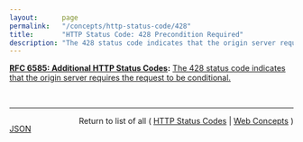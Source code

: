```yaml
---
layout:      page
permalink:   "/concepts/http-status-code/428"
title:       "HTTP Status Code: 428 Precondition Required"
description: "The 428 status code indicates that the origin server requires the request to be conditional."
---
```


**[RFC 6585: Additional HTTP Status Codes](/specs/IETF/RFC/6585 "This document specifies additional HyperText Transfer Protocol (HTTP) status codes for a variety of common situations."):** [The 428 status code indicates that the origin server requires the request to be conditional.](http://tools.ietf.org/html/rfc6585#section-3 "Read documentation for HTTP Status Code &#34;428&#34;")

<br/>
<hr/>

<p style="float : left"><a href="./428.json" title="JSON representing this particular Web Concept value">JSON</a></p>
<p style="text-align: right">Return to list of all ( <a href="../http-status-codes">HTTP Status Codes</a> | <a href="../">Web Concepts</a> )</p>
